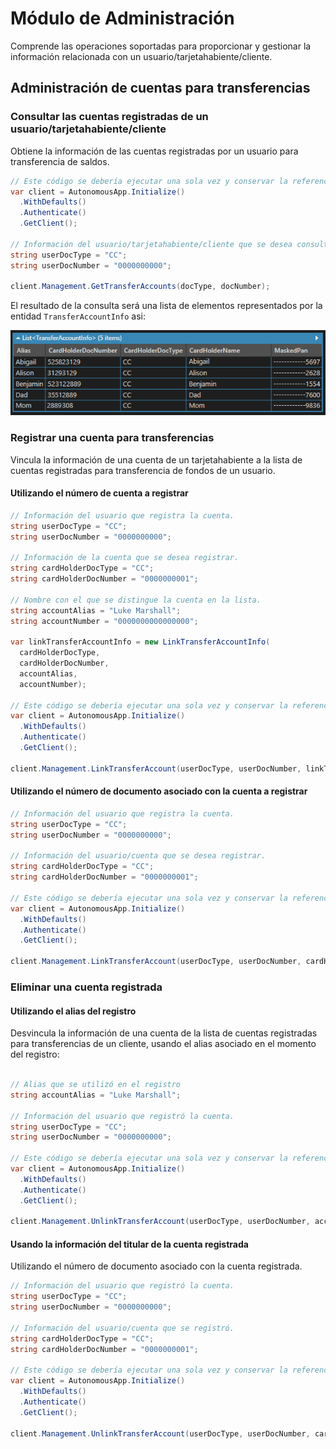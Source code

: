 # Módulo de Administración

Comprende las operaciones soportadas para proporcionar y gestionar la información relacionada con un usuario/tarjetahabiente/cliente.

## Administración de cuentas para transferencias

### Consultar las cuentas registradas de un usuario/tarjetahabiente/cliente

Obtiene la información de las cuentas registradas por un usuario para transferencia de saldos.

```c#
// Este código se debería ejecutar una sola vez y conservar la referencia a la instancia del cliente.
var client = AutonomousApp.Initialize()
  .WithDefaults()
  .Authenticate()
  .GetClient();

// Información del usuario/tarjetahabiente/cliente que se desea consultar.
string userDocType = "CC";
string userDocNumber = "0000000000";

client.Management.GetTransferAccounts(docType, docNumber);
```

El resultado de la consulta será una lista de elementos representados por la entidad `TransferAccountInfo` asi:

![Preview](https://github.com/RD-Processa/Everco.Services.Aspen.Client.Docs/blob/master/images/ManagementTransferAccountsExample.png?raw=true)

### Registrar una cuenta para transferencias

Vincula la información de una cuenta de un tarjetahabiente a la lista de cuentas registradas para transferencia de fondos de un usuario.

#### Utilizando el número de cuenta a registrar

```c#
// Información del usuario que registra la cuenta.
string userDocType = "CC";
string userDocNumber = "0000000000";

// Información de la cuenta que se desea registrar.
string cardHolderDocType = "CC";
string cardHolderDocNumber = "0000000001";

// Nombre con el que se distingue la cuenta en la lista.
string accountAlias = "Luke Marshall";
string accountNumber = "0000000000000000";

var linkTransferAccountInfo = new LinkTransferAccountInfo(
  cardHolderDocType,
  cardHolderDocNumber,
  accountAlias,
  accountNumber);

// Este código se debería ejecutar una sola vez y conservar la referencia a la instancia del cliente.
var client = AutonomousApp.Initialize()
  .WithDefaults()
  .Authenticate()
  .GetClient();

client.Management.LinkTransferAccount(userDocType, userDocNumber, linkTransferAccountInfo);
```

#### Utilizando el número de documento asociado con la cuenta a registrar

```c#
// Información del usuario que registra la cuenta.
string userDocType = "CC";
string userDocNumber = "0000000000";

// Información del usuario/cuenta que se desea registrar.
string cardHolderDocType = "CC";
string cardHolderDocNumber = "0000000001";

// Este código se debería ejecutar una sola vez y conservar la referencia a la instancia del cliente.
var client = AutonomousApp.Initialize()
  .WithDefaults()
  .Authenticate()
  .GetClient();

client.Management.LinkTransferAccount(userDocType, userDocNumber, cardHolderDocType, cardHolderDocNumber);
``` 

### Eliminar una cuenta registrada

#### Utilizando el alias del registro

Desvincula la información de una cuenta de la lista de cuentas registradas para transferencias de un cliente, usando el alias asociado en el momento del registro:

```c#

// Alias que se utilizó en el registro
string accountAlias = "Luke Marshall";

// Información del usuario que registró la cuenta.
string userDocType = "CC";
string userDocNumber = "0000000000";

// Este código se debería ejecutar una sola vez y conservar la referencia a la instancia del cliente.
var client = AutonomousApp.Initialize()
  .WithDefaults()
  .Authenticate()
  .GetClient();

client.Management.UnlinkTransferAccount(userDocType, userDocNumber, accountAlias);
```

#### Usando la información del titular de la cuenta registrada

Utilizando el número de documento asociado con la cuenta registrada.

```c#
// Información del usuario que registró la cuenta.
string userDocType = "CC";
string userDocNumber = "0000000000";

// Información del usuario/cuenta que se registró.
string cardHolderDocType = "CC";
string cardHolderDocNumber = "0000000001";

// Este código se debería ejecutar una sola vez y conservar la referencia a la instancia del cliente.
var client = AutonomousApp.Initialize()
  .WithDefaults()
  .Authenticate()
  .GetClient();

client.Management.UnlinkTransferAccount(userDocType, userDocNumber, cardHolderDocType, cardHolderDocNumber);
```
